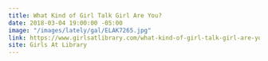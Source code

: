 ```yaml
---
title: What Kind of Girl Talk Girl Are You?
date: 2018-03-04 19:00:00 -05:00
image: "/images/lately/gal/ELAK7265.jpg"
link: https://www.girlsatlibrary.com/what-kind-of-girl-talk-girl-are-you
site: Girls At Library
---
```


